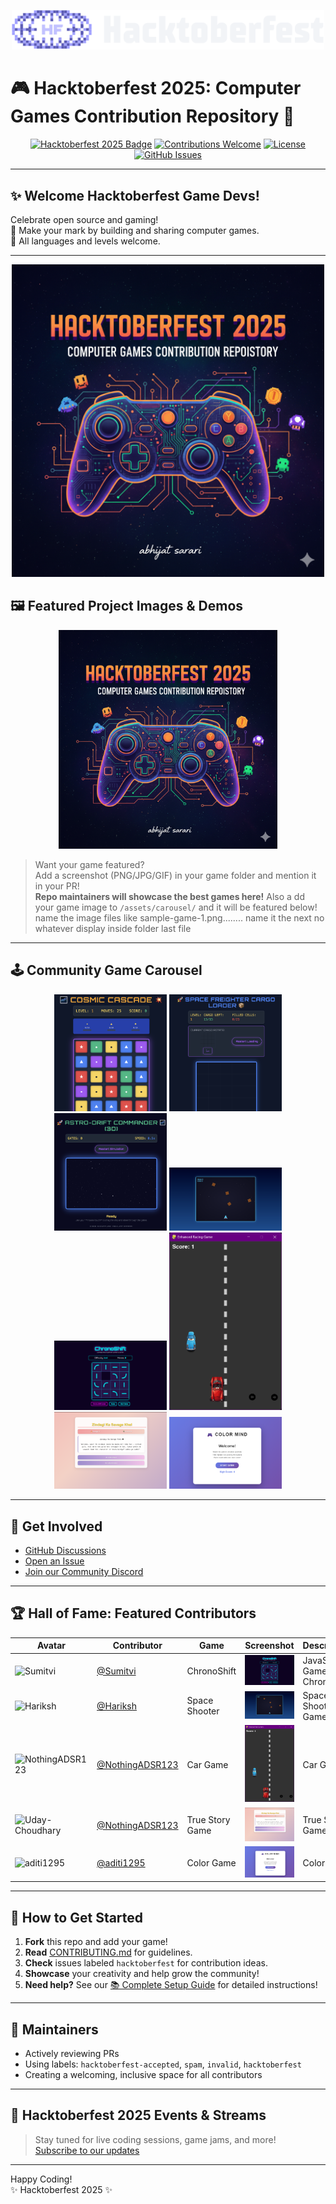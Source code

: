 <!-- Festive Hacktoberfest SVG Banner -->
<p align="center">
  <img src="logo-hacktoberfest-12--nav.0ac01b46.svg" alt="Hacktoberfest Banner" width="500"/>
</p>

# 🎮 Hacktoberfest 2025: Computer Games Contribution Repository 🎉

<!-- Badges -->
<p align="center">
  <a href="https://hacktoberfest.com/"><img src="https://img.shields.io/badge/Hacktoberfest-2025-purple?logo=hacktoberfest&logoColor=white" alt="Hacktoberfest 2025 Badge"/></a>
  <a href="CONTRIBUTING.md"><img src="https://img.shields.io/badge/contributions-welcome-brightgreen.svg?style=flat" alt="Contributions Welcome"/></a>
  <a href="LICENSE"><img src="https://img.shields.io/github/license/ABHIJATSARARI/hacktoberfest-2025-computer-games" alt="License"/></a>
  <a href="https://github.com/ABHIJATSARARI/hacktoberfest-2025-computer-games/issues"><img src="https://img.shields.io/github/issues/ABHIJATSARARI/hacktoberfest-2025-computer-games?color=yellow" alt="GitHub Issues"/></a>
</p>

---

## ✨ Welcome Hacktoberfest Game Devs!

Celebrate open source and gaming!  
🎯 Make your mark by building and sharing computer games.  
🚀 All languages and levels welcome.

---

<p align="center">
  <img src="Image.png" alt="Hacktoberfest Banner" width="500"/>
</p>




## 🖼️ Featured Project Images & Demos

<p align="center">
  <img src="Image.png" alt="Project Showcase" width="350"/>
</p>

> Want your game featured?  
> Add a screenshot (PNG/JPG/GIF) in your game folder and mention it in your PR!  
> **Repo maintainers will showcase the best games here!**
> Also a  dd your game image to `/assets/carousel/` and it will be featured below!
> name the image files like sample-game-1.png........ name it the next no whatever display inside folder last file
  

---

## 🕹️ Community Game Carousel


<p align="center">
  <!-- Carousel placeholder: Add more images as contributors upload them! -->
  <img src="assets/carousel/sample-game-1.png" width="180"/>
  <img src="assets/carousel/sample-game-2.png" width="180"/>
  <img src="assets/carousel/sample-game-3.png" width="180"/>
  <img src="assets/carousel/sample-game-4.png" width="180"/>
  <img src="assets/carousel/sample-game-5.png" width="180"/>
  <img src="assets/carousel/sample-game-6.png" width="180"/>
  <img src="assets/carousel/sample-game-7.png" width="180"/>
  <img src="assets/carousel/sample-game-8.png" width="180"/>
</p>

---

## 💬 Get Involved

- [GitHub Discussions](https://github.com/ABHIJATSARARI/hacktoberfest-2025-computer-games/discussions)
- [Open an Issue](https://github.com/ABHIJATSARARI/hacktoberfest-2025-computer-games/issues)
- [Join our Community Discord](#) <!-- Add link if available -->

---

## 🏆 Hall of Fame: Featured Contributors

| Avatar | Contributor | Game | Screenshot | Description |
|--------|-------------|------|------------|-------------|
| ![Sumitvi](https://github.com/Sumitvi.png) | [@Sumitvi](https://github.com/Sumitvi) | ChronoShift | ![ChronoShift](assets/carousel/sample-game-5.png) | JavaScript Game ChronoShift |
| ![Hariksh](https://github.com/Hariksh.png) | [@Hariksh](https://github.com/Hariksh) | Space Shooter | ![Space Shooter](assets/carousel/sample-game-4.png) | Space Shooter Game |
| ![NothingADSR123](https://github.com/NothingADSR123.png) | [@NothingADSR123](https://github.com/NothingADSR123) | Car Game | ![Car Game](assets/carousel/sample-game-6.png) | Car Game |
| ![Uday-Choudhary](https://github.com/Uday-Choudhary.png) | [@NothingADSR123](https://github.com/Uday-Choudhary) |  True Story Game | ![ True Story Game](assets/carousel/sample-game-7.png) |  True Story Game |
| ![aditi1295](https://github.com/aditi1295.png) | [@aditi1295](https://github.com/aditi1295) | Color Game | ![Color Game](assets/carousel/sample-game-8.png) | Color Game |

---

## 📝 How to Get Started

1. **Fork** this repo and add your game!
2. **Read** [CONTRIBUTING.md](CONTRIBUTING.md) for guidelines.
3. **Check** issues labeled `hacktoberfest` for contribution ideas.
4. **Showcase** your creativity and help grow the community!
5. **Need help?** See our [📚 Complete Setup Guide](SETUP_GUIDE.md) for detailed instructions!

---


## 🎉 Maintainers

- Actively reviewing PRs
- Using labels: `hacktoberfest-accepted`, `spam`, `invalid`, `hacktoberfest`
- Creating a welcoming, inclusive space for all contributors

---

## 📢 Hacktoberfest 2025 Events & Streams

> Stay tuned for live coding sessions, game jams, and more!  
> [Subscribe to our updates](#)

---

Happy Coding!  
✨ Hacktoberfest 2025 ✨
